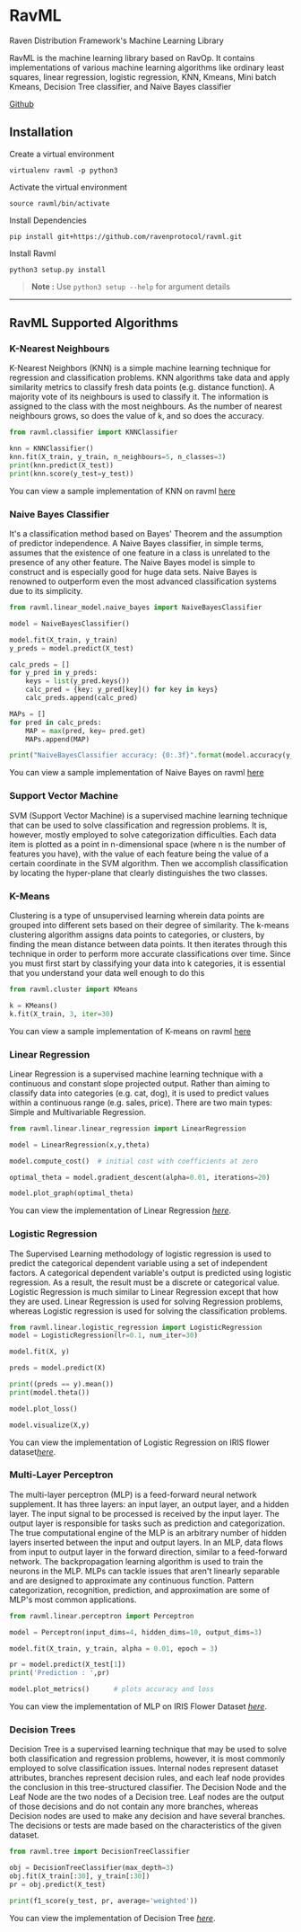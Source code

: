 # RavML
Raven Distribution Framework's Machine Learning Library

RavML is the machine learning library based on RavOp. It contains implementations of various machine learning algorithms like ordinary least squares, linear regression, logistic regression, KNN, Kmeans, Mini batch Kmeans, Decision Tree classifier, and Naive Bayes classifier


[Github](https://github.com/ravenprotocol/ravml.git)

## Installation

Create a virtual environment
    
    virtualenv ravml -p python3
    
Activate the virtual environment
    
    source ravml/bin/activate

Install Dependencies

    pip install git+https://github.com/ravenprotocol/ravml.git

Install Ravml

    python3 setup.py install
 
> **Note :** Use `python3 setup --help` for argument details

---
## RavML Supported Algorithms

### K-Nearest Neighbours
K-Nearest Neighbors (KNN) is a simple machine learning technique for regression and classification problems. KNN algorithms take data and apply similarity metrics to classify fresh data points (e.g. distance function). A majority vote of its neighbours is used to classify it. The information is assigned to the class with the most neighbours. As the number of nearest neighbours grows, so does the value of k, and so does the accuracy.

```python
from ravml.classifier import KNNClassifier

knn = KNNClassifier()
knn.fit(X_train, y_train, n_neighbours=5, n_classes=3)
print(knn.predict(X_test))
print(knn.score(y_test=y_test))
```
You can view a sample implementation of KNN on ravml [here](https://github.com/ravenprotocol/ravml/blob/main/examples/knn_classifier.py)


### Naive Bayes Classifier
It's a classification method based on Bayes' Theorem and the assumption of predictor independence. A Naive Bayes classifier, in simple terms, assumes that the existence of one feature in a class is unrelated to the presence of any other feature. The Naive Bayes model is simple to construct and is especially good for huge data sets. Naive Bayes is renowned to outperform even the most advanced classification systems due to its simplicity.

```python
from ravml.linear_model.naive_bayes import NaiveBayesClassifier

model = NaiveBayesClassifier()

model.fit(X_train, y_train)
y_preds = model.predict(X_test)

calc_preds = []
for y_pred in y_preds:
    keys = list(y_pred.keys())
    calc_pred = {key: y_pred[key]() for key in keys}
    calc_preds.append(calc_pred)

MAPs = []
for pred in calc_preds:
    MAP = max(pred, key= pred.get)
    MAPs.append(MAP)

print("NaiveBayesClassifier accuracy: {0:.3f}".format(model.accuracy(y_test, MAPs)))
```
You can view a sample implementation of Naive Bayes on ravml [here](https://github.com/ravenprotocol/ravml/blob/main/examples/naive_bayes_classifier.py)

### Support Vector Machine
SVM (Support Vector Machine) is a supervised machine learning technique that can be used to solve classification and regression problems. It is, however, mostly employed to solve categorization difficulties. Each data item is plotted as a point in n-dimensional space (where n is the number of features you have), with the value of each feature being the value of a certain coordinate in the SVM algorithm. Then we accomplish classification by locating the hyper-plane that clearly distinguishes the two classes.
### K-Means

Clustering is a type of unsupervised learning wherein data points are grouped into different sets based on their degree of similarity. The k-means clustering algorithm assigns data points to categories, or clusters, by finding the mean distance between data points. It then iterates through this technique in order to perform more accurate classifications over time. Since you must first start by classifying your data into k categories, it is essential that you understand your data well enough to do this

```python
from ravml.cluster import KMeans

k = KMeans()
k.fit(X_train, 3, iter=30)
```

You can view a sample implementation of K-means on ravml [here](https://github.com/ravenprotocol/ravml/blob/main/examples/kmeans.py)

### Linear Regression

Linear Regression is a supervised machine learning technique with a continuous and constant slope projected output. Rather than aiming to classify data into categories (e.g. cat, dog), it is used to predict values within a continuous range (e.g. sales, price). There are two main types: Simple and Multivariable Regression.

```python
from ravml.linear.linear_regression import LinearRegression

model = LinearRegression(x,y,theta)

model.compute_cost()  # initial cost with coefficients at zero

optimal_theta = model.gradient_descent(alpha=0.01, iterations=20)

model.plot_graph(optimal_theta)
```

You can view the implementation of Linear Regression [*here*](https://github.com/ravenprotocol/ravml/blob/main/ravml/linear/linear_regression.py).

### Logistic Regression

The Supervised Learning methodology of logistic regression is used to predict the categorical dependent variable using a set of independent factors. A categorical dependent variable's output is predicted using logistic regression. As a result, the result must be a discrete or categorical value. Logistic Regression is much similar to Linear Regression except that how they are used. Linear Regression is used for solving Regression problems, whereas Logistic regression is used for solving the classification problems. 

```python
from ravml.linear.logistic_regression import LogisticRegression
model = LogisticRegression(lr=0.1, num_iter=30)

model.fit(X, y)

preds = model.predict(X)

print((preds == y).mean())
print(model.theta())

model.plot_loss()

model.visualize(X,y)
```

You can view the implementation of Logistic Regression on IRIS flower dataset[*here*](https://github.com/ravenprotocol/ravml/tree/main/examples/logistic_regression.py).

### Multi-Layer Perceptron

The multi-layer perceptron (MLP) is a feed-forward neural network supplement. It has three layers: an input layer, an output layer, and a hidden layer. The input signal to be processed is received by the input layer. The output layer is responsible for tasks such as prediction and categorization. The true computational engine of the MLP is an arbitrary number of hidden layers inserted between the input and output layers. In an MLP, data flows from input to output layer in the forward direction, similar to a feed-forward network. The backpropagation learning algorithm is used to train the neurons in the MLP. MLPs can tackle issues that aren't linearly separable and are designed to approximate any continuous function. Pattern categorization, recognition, prediction, and approximation are some of MLP's most common applications.

```python
from ravml.linear.perceptron import Perceptron

model = Perceptron(input_dims=4, hidden_dims=10, output_dims=3)

model.fit(X_train, y_train, alpha = 0.01, epoch = 3)

pr = model.predict(X_test[1])
print('Prediction : ',pr)

model.plot_metrics()      # plots accuracy and loss
```

You can view the implementation of MLP on IRIS Flower Dataset [*here*](https://github.com/ravenprotocol/ravml/blob/main/ravml/linear/mlp_iris.py).

### Decision Trees

Decision Tree is a supervised learning technique that may be used to solve both classification and regression problems, however, it is most commonly employed to solve classification issues. Internal nodes represent dataset attributes, branches represent decision rules, and each leaf node provides the conclusion in this tree-structured classifier. The Decision Node and the Leaf Node are the two nodes of a Decision tree. Leaf nodes are the output of those decisions and do not contain any more branches, whereas Decision nodes are used to make any decision and have several branches. The decisions or tests are made based on the characteristics of the given dataset.

```python
from ravml.tree import DecisionTreeClassifier

obj = DecisionTreeClassifier(max_depth=3)
obj.fit(X_train[:30], y_train[:30])
pr = obj.predict(X_test)

print(f1_score(y_test, pr, average='weighted'))
```

You can view the implementation of Decision Tree [*here*](https://github.com/ravenprotocol/ravml/blob/main/ravml/tree/decision_tree.py).
